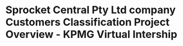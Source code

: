 # Sprocket Central Pty Ltd company Customers Classification Project Overview - KPMG Virtual Intership
